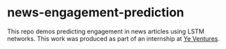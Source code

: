# news-engagement-prediction
 This repo demos predicting engagement in news articles using LSTM networks. This work was produced as part of an internship at [Ye Ventures](http://yeventures.com/).
